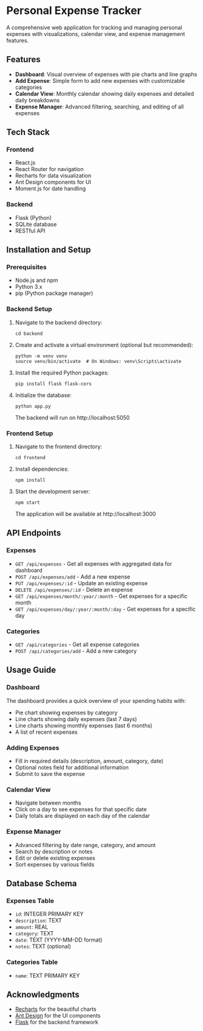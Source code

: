 # Personal Expense Tracker

A comprehensive web application for tracking and managing personal expenses with visualizations, calendar view, and expense management features.

## Features

- **Dashboard**: Visual overview of expenses with pie charts and line graphs
- **Add Expense**: Simple form to add new expenses with customizable categories
- **Calendar View**: Monthly calendar showing daily expenses and detailed daily breakdowns
- **Expense Manager**: Advanced filtering, searching, and editing of all expenses

## Tech Stack

### Frontend
- React.js
- React Router for navigation
- Recharts for data visualization
- Ant Design components for UI
- Moment.js for date handling

### Backend
- Flask (Python)
- SQLite database
- RESTful API

## Installation and Setup

### Prerequisites
- Node.js and npm
- Python 3.x
- pip (Python package manager)

### Backend Setup
1. Navigate to the backend directory:
   ```
   cd backend
   ```

2. Create and activate a virtual environment (optional but recommended):
   ```
   python -m venv venv
   source venv/bin/activate  # On Windows: venv\Scripts\activate
   ```

3. Install the required Python packages:
   ```
   pip install flask flask-cors
   ```

4. Initialize the database:
   ```
   python app.py
   ```
   The backend will run on http://localhost:5050

### Frontend Setup
1. Navigate to the frontend directory:
   ```
   cd frontend
   ```

2. Install dependencies:
   ```
   npm install
   ```

3. Start the development server:
   ```
   npm start
   ```
   The application will be available at http://localhost:3000

## API Endpoints

### Expenses
- `GET /api/expenses` - Get all expenses with aggregated data for dashboard
- `POST /api/expenses/add` - Add a new expense
- `PUT /api/expenses/:id` - Update an existing expense
- `DELETE /api/expenses/:id` - Delete an expense
- `GET /api/expenses/month/:year/:month` - Get expenses for a specific month
- `GET /api/expenses/day/:year/:month/:day` - Get expenses for a specific day

### Categories
- `GET /api/categories` - Get all expense categories
- `POST /api/categories/add` - Add a new category

## Usage Guide

### Dashboard
The dashboard provides a quick overview of your spending habits with:
- Pie chart showing expenses by category
- Line charts showing daily expenses (last 7 days)
- Line charts showing monthly expenses (last 6 months)
- A list of recent expenses

### Adding Expenses
- Fill in required details (description, amount, category, date)
- Optional notes field for additional information
- Submit to save the expense

### Calendar View
- Navigate between months
- Click on a day to see expenses for that specific date
- Daily totals are displayed on each day of the calendar

### Expense Manager
- Advanced filtering by date range, category, and amount
- Search by description or notes
- Edit or delete existing expenses
- Sort expenses by various fields

## Database Schema

### Expenses Table
- `id`: INTEGER PRIMARY KEY
- `description`: TEXT
- `amount`: REAL
- `category`: TEXT
- `date`: TEXT (YYYY-MM-DD format)
- `notes`: TEXT (optional)

### Categories Table
- `name`: TEXT PRIMARY KEY


## Acknowledgments

- [Recharts](https://recharts.org/) for the beautiful charts
- [Ant Design](https://ant.design/) for the UI components
- [Flask](https://flask.palletsprojects.com/) for the backend framework
